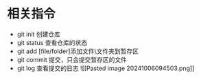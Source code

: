 # 相关指令
- git init 创建仓库
- git status 查看仓库的状态
- git add [file/folder]添加文件\文件夹到暂存区
- git commit 提交，只会提交暂存区的文件
- git log 查看提交的日志
![[Pasted image 20241006094503.png]]


